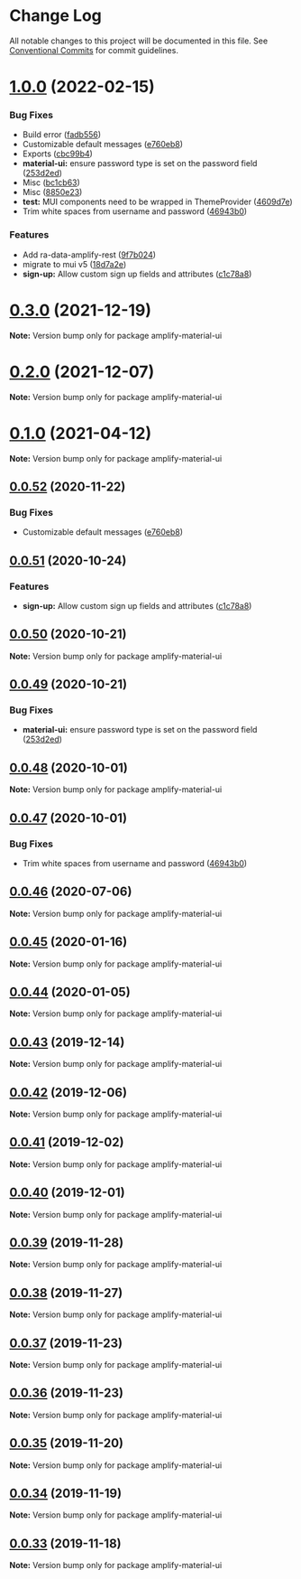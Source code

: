 # Change Log

All notable changes to this project will be documented in this file.
See [Conventional Commits](https://conventionalcommits.org) for commit guidelines.

# [1.0.0](https://github.com/hupe1980/amplify-material-ui/compare/v0.0.17...v1.0.0) (2022-02-15)


### Bug Fixes

* Build error ([fadb556](https://github.com/hupe1980/amplify-material-ui/commit/fadb556ac46e21823273cb8373f64b0b4da6f432))
* Customizable default messages ([e760eb8](https://github.com/hupe1980/amplify-material-ui/commit/e760eb819498272ea64e7a828aaf62c267086eee))
* Exports ([cbc99b4](https://github.com/hupe1980/amplify-material-ui/commit/cbc99b4d01cfecbb0687636bc1e3fee3c7f98ae5))
* **material-ui:** ensure password type is set on the password field ([253d2ed](https://github.com/hupe1980/amplify-material-ui/commit/253d2ed9b149870c839a1ab9d1fe1828a7374f12))
* Misc ([bc1cb63](https://github.com/hupe1980/amplify-material-ui/commit/bc1cb634ef69e77f937dcd0ced6aa4672e07d6c5))
* Misc ([8850e23](https://github.com/hupe1980/amplify-material-ui/commit/8850e233dfee90f530362a677ad3f47b1b6307d0))
* **test:** MUI components need to be wrapped in ThemeProvider ([4609d7e](https://github.com/hupe1980/amplify-material-ui/commit/4609d7e8cae10c06acec05ea955f0bd977681017))
* Trim white spaces from username and password ([46943b0](https://github.com/hupe1980/amplify-material-ui/commit/46943b048786e484775f1e9e07a2817b8a9d104f))


### Features

* Add ra-data-amplify-rest ([9f7b024](https://github.com/hupe1980/amplify-material-ui/commit/9f7b024f6467356f736226c14ba47713b4af3dea))
* migrate to mui v5 ([18d7a2e](https://github.com/hupe1980/amplify-material-ui/commit/18d7a2ea1c5ed5dc52e2d5d9992f7329c8138ccc))
* **sign-up:** Allow custom sign up fields and attributes ([c1c78a8](https://github.com/hupe1980/amplify-material-ui/commit/c1c78a8e08b031d92123940d98209678b6555c30))





# [0.3.0](https://github.com/hupe1980/amplify-material-ui/compare/amplify-material-ui@0.2.0...amplify-material-ui@0.3.0) (2021-12-19)

**Note:** Version bump only for package amplify-material-ui





# [0.2.0](https://github.com/hupe1980/amplify-material-ui/compare/amplify-material-ui@0.1.0...amplify-material-ui@0.2.0) (2021-12-07)

**Note:** Version bump only for package amplify-material-ui





# [0.1.0](https://github.com/hupe1980/amplify-material-ui/compare/amplify-material-ui@0.0.52...amplify-material-ui@0.1.0) (2021-04-12)

**Note:** Version bump only for package amplify-material-ui





## [0.0.52](https://github.com/hupe1980/amplify-material-ui/compare/amplify-material-ui@0.0.51...amplify-material-ui@0.0.52) (2020-11-22)


### Bug Fixes

* Customizable default messages ([e760eb8](https://github.com/hupe1980/amplify-material-ui/commit/e760eb819498272ea64e7a828aaf62c267086eee))





## [0.0.51](https://github.com/hupe1980/amplify-material-ui/compare/amplify-material-ui@0.0.50...amplify-material-ui@0.0.51) (2020-10-24)


### Features

* **sign-up:** Allow custom sign up fields and attributes ([c1c78a8](https://github.com/hupe1980/amplify-material-ui/commit/c1c78a8e08b031d92123940d98209678b6555c30))





## [0.0.50](https://github.com/hupe1980/amplify-material-ui/compare/amplify-material-ui@0.0.49...amplify-material-ui@0.0.50) (2020-10-21)

**Note:** Version bump only for package amplify-material-ui





## [0.0.49](https://github.com/hupe1980/amplify-material-ui/compare/amplify-material-ui@0.0.48...amplify-material-ui@0.0.49) (2020-10-21)


### Bug Fixes

* **material-ui:** ensure password type is set on the password field ([253d2ed](https://github.com/hupe1980/amplify-material-ui/commit/253d2ed9b149870c839a1ab9d1fe1828a7374f12))





## [0.0.48](https://github.com/hupe1980/amplify-material-ui/compare/amplify-material-ui@0.0.47...amplify-material-ui@0.0.48) (2020-10-01)

**Note:** Version bump only for package amplify-material-ui





## [0.0.47](https://github.com/hupe1980/amplify-material-ui/compare/amplify-material-ui@0.0.46...amplify-material-ui@0.0.47) (2020-10-01)


### Bug Fixes

* Trim white spaces from username and password ([46943b0](https://github.com/hupe1980/amplify-material-ui/commit/46943b048786e484775f1e9e07a2817b8a9d104f))





## [0.0.46](https://github.com/hupe1980/amplify-material-ui/compare/amplify-material-ui@0.0.45...amplify-material-ui@0.0.46) (2020-07-06)

**Note:** Version bump only for package amplify-material-ui





## [0.0.45](https://github.com/hupe1980/amplify-material-ui/compare/amplify-material-ui@0.0.44...amplify-material-ui@0.0.45) (2020-01-16)

**Note:** Version bump only for package amplify-material-ui





## [0.0.44](https://github.com/hupe1980/amplify-material-ui/compare/amplify-material-ui@0.0.43...amplify-material-ui@0.0.44) (2020-01-05)

**Note:** Version bump only for package amplify-material-ui





## [0.0.43](https://github.com/hupe1980/amplify-material-ui/compare/amplify-material-ui@0.0.42...amplify-material-ui@0.0.43) (2019-12-14)

**Note:** Version bump only for package amplify-material-ui





## [0.0.42](https://github.com/hupe1980/amplify-material-ui/compare/amplify-material-ui@0.0.41...amplify-material-ui@0.0.42) (2019-12-06)

**Note:** Version bump only for package amplify-material-ui





## [0.0.41](https://github.com/hupe1980/amplify-material-ui/compare/amplify-material-ui@0.0.40...amplify-material-ui@0.0.41) (2019-12-02)

**Note:** Version bump only for package amplify-material-ui





## [0.0.40](https://github.com/hupe1980/amplify-material-ui/compare/amplify-material-ui@0.0.39...amplify-material-ui@0.0.40) (2019-12-01)

**Note:** Version bump only for package amplify-material-ui





## [0.0.39](https://github.com/hupe1980/amplify-material-ui/compare/amplify-material-ui@0.0.38...amplify-material-ui@0.0.39) (2019-11-28)

**Note:** Version bump only for package amplify-material-ui





## [0.0.38](https://github.com/hupe1980/amplify-material-ui/compare/amplify-material-ui@0.0.37...amplify-material-ui@0.0.38) (2019-11-27)

**Note:** Version bump only for package amplify-material-ui





## [0.0.37](https://github.com/hupe1980/amplify-material-ui/compare/amplify-material-ui@0.0.36...amplify-material-ui@0.0.37) (2019-11-23)

**Note:** Version bump only for package amplify-material-ui





## [0.0.36](https://github.com/hupe1980/amplify-material-ui/compare/amplify-material-ui@0.0.35...amplify-material-ui@0.0.36) (2019-11-23)

**Note:** Version bump only for package amplify-material-ui





## [0.0.35](https://github.com/hupe1980/amplify-material-ui/compare/amplify-material-ui@0.0.34...amplify-material-ui@0.0.35) (2019-11-20)

**Note:** Version bump only for package amplify-material-ui





## [0.0.34](https://github.com/hupe1980/amplify-material-ui/compare/amplify-material-ui@0.0.33...amplify-material-ui@0.0.34) (2019-11-19)

**Note:** Version bump only for package amplify-material-ui





## [0.0.33](https://github.com/hupe1980/amplify-material-ui/compare/amplify-material-ui@0.0.32...amplify-material-ui@0.0.33) (2019-11-18)

**Note:** Version bump only for package amplify-material-ui
